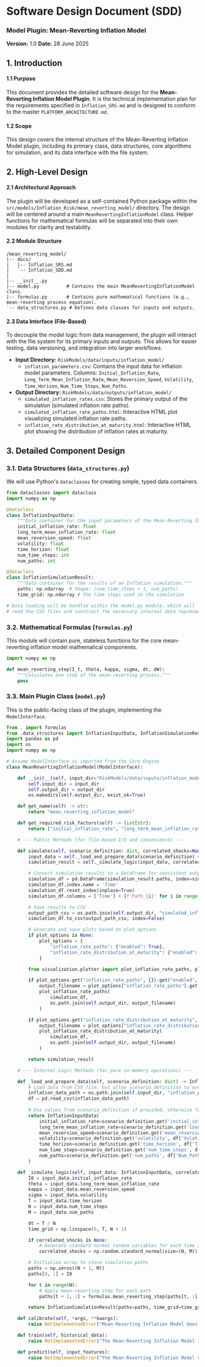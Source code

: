 # Software Design Document (SDD)
### Model Plugin: Mean-Reverting Inflation Model
**Version:** 1.0
**Date:** 28 June 2025

## 1. Introduction

#### 1.1 Purpose
This document provides the detailed software design for the **Mean-Reverting Inflation Model Plugin**. It is the technical implementation plan for the requirements specified in `Inflation_SRS.md` and is designed to conform to the master `PLATFORM_ARCHITECTURE.md`.

#### 1.2 Scope
This design covers the internal structure of the Mean-Reverting Inflation Model plugin, including its primary class, data structures, core algorithms for simulation, and its data interface with the file system.

## 2. High-Level Design

#### 2.1 Architectural Approach
The plugin will be developed as a self-contained Python package within the `src/models/Inflation_Risk/mean_reverting_model/` directory. The design will be centered around a main `MeanRevertingInflationModel` class. Helper functions for mathematical formulas will be separated into their own modules for clarity and testability.

#### 2.2 Module Structure
```
/mean_reverting_model/
|-- docs/
|   |-- Inflation_SRS.md
|   `-- Inflation_SDD.md
|
|-- __init__.py
|-- model.py          # Contains the main MeanRevertingInflationModel class.
|-- formulas.py       # Contains pure mathematical functions (e.g., mean-reverting process equation).
`-- data_structures.py # Defines data classes for inputs and outputs.
```

#### 2.3 Data Interface (File-Based)
To decouple the model logic from data management, the plugin will interact with the file system for its primary inputs and outputs. This allows for easier testing, data versioning, and integration into larger workflows.

*   **Input Directory:** `RiskModels/data/inputs/inflation_model/`
    *   `inflation_parameters.csv`: Contains the input data for inflation model parameters. Columns: `Initial_Inflation_Rate`, `Long_Term_Mean_Inflation_Rate`, `Mean_Reversion_Speed`, `Volatility`, `Time_Horizon`, `Num_Time_Steps`, `Num_Paths`.
*   **Output Directory:** `RiskModels/data/outputs/inflation_model/`
    *   `simulated_inflation_rates.csv`: Stores the primary output of the simulation (simulated inflation rate paths).
    *   `simulated_inflation_rate_paths.html`: Interactive HTML plot visualizing simulated inflation rate paths.
    *   `inflation_rate_distribution_at_maturity.html`: Interactive HTML plot showing the distribution of inflation rates at maturity.


## 3. Detailed Component Design

### 3.1. Data Structures (`data_structures.py`)
We will use Python's `dataclasses` for creating simple, typed data containers.

```python
from dataclasses import dataclass
import numpy as np

@dataclass
class InflationInputData:
    """Data container for the input parameters of the Mean-Reverting Inflation Model."""
    initial_inflation_rate: float
    long_term_mean_inflation_rate: float
    mean_reversion_speed: float
    volatility: float
    time_horizon: float
    num_time_steps: int
    num_paths: int

@dataclass
class InflationSimulationResult:
    """Data container for the results of an Inflation simulation."""
    paths: np.ndarray  # Shape: (num_time_steps + 1, num_paths)
    time_grid: np.ndarray # The time steps used in the simulation

# Data loading will be handled within the model.py module, which will
# read the CSV files and construct the necessary internal data representations.
```

### 3.2. Mathematical Formulas (`formulas.py`)
This module will contain pure, stateless functions for the core mean-reverting inflation model mathematical components.

```python
import numpy as np

def mean_reverting_step(I_t, theta, kappa, sigma, dt, dW):
    """Calculates one step of the mean-reverting process."""
    pass
```

### 3.3. Main Plugin Class (`model.py`)
This is the public-facing class of the plugin, implementing the `ModelInterface`.

```python
from . import formulas
from .data_structures import InflationInputData, InflationSimulationResult
import pandas as pd
import os
import numpy as np

# Assume ModelInterface is imported from the Core Engine
class MeanRevertingInflationModel(ModelInterface):

    def __init__(self, input_dir="RiskModels/data/inputs/inflation_model", output_dir="RiskModels/data/outputs/inflation_model"):
        self.input_dir = input_dir
        self.output_dir = output_dir
        os.makedirs(self.output_dir, exist_ok=True)

    def get_name(self) -> str:
        return "mean_reverting_inflation_model"

    def get_required_risk_factors(self) -> list[str]:
        return ["initial_inflation_rate", "long_term_mean_inflation_rate", "mean_reversion_speed", "volatility", "time_horizon", "num_time_steps", "num_paths"]

    # --- Public Methods (for file-based I/O and convenience) ---

    def simulate(self, scenario_definition: dict, correlated_shocks=None, plot_options: dict = None) -> InflationSimulationResult:
        input_data = self._load_and_prepare_data(scenario_definition) # scenario_definition can override file data
        simulation_result = self._simulate_logic(input_data, correlated_shocks)

        # Convert simulation results to a DataFrame for consistent output and plotting
        simulation_df = pd.DataFrame(simulation_result.paths, index=simulation_result.time_grid)
        simulation_df.index.name = 'Time'
        simulation_df.reset_index(inplace=True)
        simulation_df.columns = ['Time'] + [f'Path_{i}' for i in range(input_data.num_paths)]

        # Save results to CSV
        output_path_csv = os.path.join(self.output_dir, "simulated_inflation_rates.csv")
        simulation_df.to_csv(output_path_csv, index=False)

        # Generate and save plots based on plot_options
        if plot_options is None:
            plot_options = {
                "inflation_rate_paths": {"enabled": True},
                "inflation_rate_distribution_at_maturity": {"enabled": True}
            }

        from visualization.plotter import plot_inflation_rate_paths, plot_inflation_rate_distribution_at_maturity

        if plot_options.get("inflation_rate_paths", {}).get("enabled", False):
            output_filename = plot_options["inflation_rate_paths"].get("output_filename", "simulated_inflation_rate_paths.html")
            plot_inflation_rate_paths(
                simulation_df,
                os.path.join(self.output_dir, output_filename)
            )

        if plot_options.get("inflation_rate_distribution_at_maturity", {}).get("enabled", False):
            output_filename = plot_options["inflation_rate_distribution_at_maturity"].get("output_filename", "inflation_rate_distribution_at_maturity.html")
            plot_inflation_rate_distribution_at_maturity(
                simulation_df,
                os.path.join(self.output_dir, output_filename)
            )

        return simulation_result

    # --- Internal Logic Methods (for pure in-memory operations) ---

    def _load_and_prepare_data(self, scenario_definition: dict) -> InflationInputData:
        # Load data from CSV file, but allow scenario_definition to override
        inflation_data_path = os.path.join(self.input_dir, "inflation_parameters.csv")
        df = pd.read_csv(inflation_data_path)
        
        # Use values from scenario_definition if provided, otherwise from CSV
        return InflationInputData(
            initial_inflation_rate=scenario_definition.get('initial_inflation_rate', df['Initial_Inflation_Rate'].iloc[0]),
            long_term_mean_inflation_rate=scenario_definition.get('long_term_mean_inflation_rate', df['Long_Term_Mean_Inflation_Rate'].iloc[0]),
            mean_reversion_speed=scenario_definition.get('mean_reversion_speed', df['Mean_Reversion_Speed'].iloc[0]),
            volatility=scenario_definition.get('volatility', df['Volatility'].iloc[0]),
            time_horizon=scenario_definition.get('time_horizon', df['Time_Horizon'].iloc[0]),
            num_time_steps=scenario_definition.get('num_time_steps', df['Num_Time_Steps'].iloc[0]),
            num_paths=scenario_definition.get('num_paths', df['Num_Paths'].iloc[0])
        )

    def _simulate_logic(self, input_data: InflationInputData, correlated_shocks=None) -> InflationSimulationResult:
        I0 = input_data.initial_inflation_rate
        theta = input_data.long_term_mean_inflation_rate
        kappa = input_data.mean_reversion_speed
        sigma = input_data.volatility
        T = input_data.time_horizon
        N = input_data.num_time_steps
        M = input_data.num_paths

        dt = T / N
        time_grid = np.linspace(0, T, N + 1)

        if correlated_shocks is None:
            # Generate standard normal random variables for each time step and path
            correlated_shocks = np.random.standard_normal(size=(N, M))

        # Initialize array to store simulation paths
        paths = np.zeros((N + 1, M))
        paths[0, :] = I0

        for t in range(N):
            # Apply mean-reverting step for each path
            paths[t + 1, :] = formulas.mean_reverting_step(paths[t, :], theta, kappa, sigma, dt, correlated_shocks[t, :])

        return InflationSimulationResult(paths=paths, time_grid=time_grid)

    def calibrate(self, *args, **kwargs):
        raise NotImplementedError("Mean-Reverting Inflation Model does not require calibration in this context; parameters are direct inputs.")

    def train(self, historical_data):
        raise NotImplementedError("The Mean-Reverting Inflation Model is a stochastic model and does not require training.")

    def predict(self, input_features):
        raise NotImplementedError("The Mean-Reverting Inflation Model uses 'simulate' for generating future paths, not 'predict'.")

